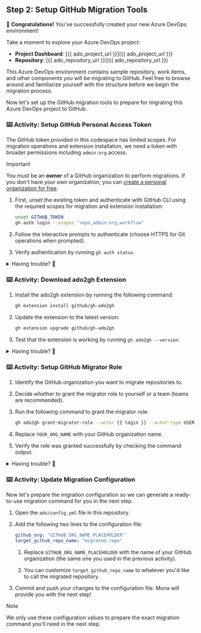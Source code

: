 ## Step 2: Setup GitHub Migration Tools

🎉 **Congratulations!** You've successfully created your new Azure DevOps environment!

Take a moment to explore your Azure DevOps project:

- **Project Dashboard**: [{{ ado_project_url }}]({{ ado_project_url }})
- **Repository**: [{{ ado_repository_url }}]({{ ado_repository_url }})
<!-- - **Boards**: [{{ ado_boards_url }}]({{ ado_boards_url }})
- **Pipelines**: [{{ ado_pipelines_url }}]({{ ado_pipelines_url }}) -->

This Azure DevOps environment contains sample repository, work items, and other components you will be migrating to GitHub. Feel free to browse around and familiarize yourself with the structure before we begin the migration process.

Now let's set up the GitHub migration tools to prepare for migrating this Azure DevOps project to GitHub.

### ⌨️ Activity: Setup GitHub Personal Access Token

The GitHub token provided in this codespace has limited scopes. For migration operations and extension installation, we need a token with broader permissions including `admin:org` access.

> [!IMPORTANT]
> You must be an **owner** of a GitHub organization to perform migrations. If you don't have your own organization, you can [create a personal organization for free](https://docs.github.com/en/organizations/collaborating-with-groups-in-organizations/creating-a-new-organization-from-scratch).

1. First, unset the existing token and authenticate with GitHub CLI using the required scopes for migration and extension installation:

   ```bash
   unset GITHUB_TOKEN
   gh auth login --scopes "repo,admin:org,workflow"
   ```

1. Follow the interactive prompts to authenticate (choose HTTPS for Git operations when prompted).
1. Verify authentication by running `gh auth status`.

<details>
<summary>Having trouble? 🤷</summary><br/>

- Make sure you have admin permissions in your GitHub organization
- If your organization uses SAML SSO, authorize the token for SSO after creation
- Keep the token secure and never share it publicly
- You can only use classic personal access tokens, not fine-grained tokens for migrations
- If `gh auth login` fails, try the manual token creation method

</details>

### ⌨️ Activity: Download ado2gh Extension

1. Install the ado2gh extension by running the following command:

   ```bash
   gh extension install github/gh-ado2gh
   ```

1. Update the extension to the latest version:

   ```bash
   gh extension upgrade github/gh-ado2gh
   ```

1. Test that the extension is working by running `gh ado2gh --version`.

<details>
<summary>Having trouble? 🤷</summary><br/>

- Make sure you have GitHub CLI version 2.4.0 or newer installed
- If you get permission/SAML errors, check that you're logged into GitHub CLI with `gh auth status` with proper scopes from the previous activity.

</details>

### ⌨️ Activity: Setup GitHub Migrator Role

1. Identify the GitHub organization you want to migrate repositories to.
1. Decide whether to grant the migrator role to yourself or a team (teams are recommended).
1. Run the following command to grant the migrator role:

   ```bash
   gh ado2gh grant-migrator-role --actor {{ login }} --actor-type USER --github-org YOUR_ORG_NAME
   ```

1. Replace `YOUR_ORG_NAME` with your GitHub organization name.
1. Verify the role was granted successfully by checking the command output.

<details>
<summary>Having trouble? 🤷</summary><br/>

- You need organization owner permissions to grant the migrator role
- The migrator role allows importing/exporting any repository in the organization
- You can revoke the migrator role later using the `revoke-migrator-role` command

</details>

### ⌨️ Activity: Update Migration Configuration

Now let's prepare the migration configuration so we can generate a ready-to-use migration command for you in the next step.

1. Open the `ado/config.yml` file in this repository.

1. Add the following two lines to the configuration file:

   ```yaml
   github_org: "GITHUB_ORG_NAME_PLACEHOLDER"
   target_github_repo_name: "migrated-repo"
   ```

   1. Replace `GITHUB_ORG_NAME_PLACEHOLDER` with the name of your GitHub organization (the same one you used in the previous activity).

   1. You can customize `target_github_repo_name` to whatever you'd like to call the migrated repository.

1. Commit and push your changes to the configuration file. Mona will provide you with the next step!

> [!NOTE]
> We only use these configuration values to prepare the exact migration command you'll need in the next step.
